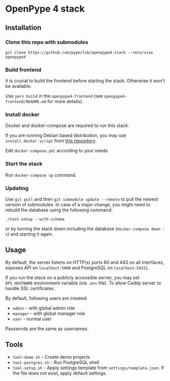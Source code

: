 OpenPype 4 stack
================

Installation
------------

### Clone this repo with submodules

`git clone https://github.com/pypeclub/openpype4-stack --recursive openpype4`

### Build frontend

It is crucial to build the frontend before starting the stack.
Otherwise it won't be available.

Use `yarn build` in the `openpype4-frontend`
(see `openpype4-frontend/README.md` for more details).

### Install docker

Docker and docker-compose are required to run this stack.

If you are running Debian based distribution, you may use `install.docker.script`
from [this repository](https://github.com/immstudios/installers)

Edit `docker-compose.yml` according to your needs

### Start the stack

Run `docker-compose up` command.


### Updating

Use `git pull` and then `git submodule update --remote` 
to pull the newest version of submodules.
In case of a major change, you might need to rebuild the database using the
following command:

`./tool-setup --with-schema`

or by turning the stack down including the database (`docker-compose down -v`)
and starting it again.


Usage
-----

By default, the server listens on HTTP(s) ports 80 and 443 on all interfaces,
exposes API on `localhost:5000` and PostgreSQL on `localhost:54321`.

If you run the stack on a publicly accessible server, you may set
`OPS_HOSTNAME` environment variable (via `.env` file). To allow
Caddy server to handle SSL certificates.

By default, following users are created:

 - `admin` - with global admin role
 - `manager` - with global manager role
 - `user` - normal user

 Passwords are the same as usernames.

Tools
-----

 - `tool-demo.sh` - Create demo projects
 - `tool-postgres.sh` - Run PostgreSQL shell
 - `tool-setup.sh` - Apply settings template from `settings/template.json`.
   If the file does not exist, apply default settings.
